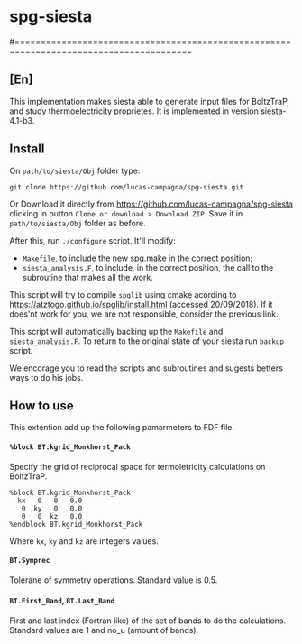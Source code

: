 # spg-siesta

#========================================================================================

## [En]

This implementation makes siesta able to generate input files for BoltzTraP, and study thermoelectricity proprietes.
It is implemented in version siesta-4.1-b3.

## Install

On `path/to/siesta/Obj` folder type:

```console
git clone https://github.com/lucas-campagna/spg-siesta.git
```

Or Download it directly from https://github.com/lucas-campagna/spg-siesta clicking in button `Clone or download > Download ZIP`. Save it in `path/to/siesta/Obj` folder as before.

After this, run `./configure` script. It'll modify:

 - `Makefile`, to include the new spg.make in the correct position;
 - `siesta_analysis.F`, to include, in the correct position, the call to the subroutine that makes all the work.

This script will try to compile `spglib` using cmake acording to https://atztogo.github.io/spglib/install.html (accessed 20/09/2018). If it does'nt work for you, we are not responsible, consider the previous link.

This script will automatically backing up the `Makefile` and `siesta_analysis.F`. To return to the original state of your siesta run `backup` script.

We encorage you to read the scripts and subroutines and sugests betters ways to do his jobs.

## How to use

This extention add up the following pamarmeters to FDF file.

#### ``%block BT.kgrid_Monkhorst_Pack``

Specify the grid of reciprocal space for termoletricity calculations on BoltzTraP.

```
%block BT.kgrid_Monkhorst_Pack
  kx   0   0   0.0
   0  ky   0   0.0
   0   0  kz   0.0
%endblock BT.kgrid_Monkhorst_Pack

```
Where ```kx```, ```ky``` and ```kz``` are integers values.

#### ```BT.Symprec```

Tolerane of symmetry operations. Standard value is 0.5.

#### ```BT.First_Band```, ```BT.Last_Band```

First and last index (Fortran like) of the set of bands to do the calculations. Standard values are 1 and no_u (amount of bands).

